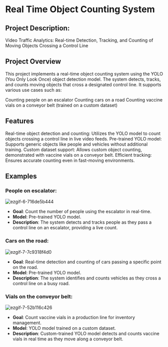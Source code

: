 # Real Time Object Counting System

## Project Description:

Video Traffic Analytics: Real-time Detection, Tracking, and Counting of Moving Objects Crossing a Control Line

## Project Overview
This project implements a real-time object counting system using the YOLO (You Only Look Once) object detection model. The system detects, tracks, and counts moving objects that cross a designated control line. It supports various use cases such as:

Counting people on an escalator
Counting cars on a road
Counting vaccine vials on a conveyor belt (trained on a custom dataset)

## Features
Real-time object detection and counting: Utilizes the YOLO model to count objects crossing a control line in live video feeds.
Pre-trained YOLO model: Supports generic objects like people and vehicles without additional training.
Custom dataset support: Allows custom object counting, demonstrated with vaccine vials on a conveyor belt.
Efficient tracking: Ensures accurate counting even in fast-moving environments.

## Examples
### People on escalator: 

![ezgif-6-716de5b444](https://github.com/styxx216/CV/assets/38997882/d941eef0-31e3-46b3-ab6b-1dc849d1f13b)
* **Goal**: Count the number of people using the escalator in real-time.
* **Model**: Pre-trained YOLO model.
* **Description**: The system detects and tracks people as they pass a control line on an escalator, providing a live count.

### Cars on the road: 

![ezgif-7-7c9318f4d0](https://github.com/styxx216/CV/assets/38997882/41cadb65-813b-46f8-9ffa-ebdfac15eee8)

* **Goal**: Real-time detection and counting of cars passing a specific point on the road.
* **Model**: Pre-trained YOLO model.
* **Description**: The system identifies and counts vehicles as they cross a control line on a busy road.

### Vials on the conveyor belt:

![ezgif-7-52b116c426](https://github.com/styxx216/CV/assets/38997882/9f75701f-1024-44b9-af57-815668e26254)

* **Goal**: Count vaccine vials in a production line for inventory management.
* **Model**: YOLO model trained on a custom dataset.
* **Description**: Custom-trained YOLO model detects and counts vaccine vials in real time as they move along a conveyor belt.
